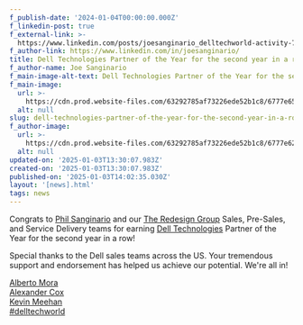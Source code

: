 ```yaml
---
f_publish-date: '2024-01-04T00:00:00.000Z'
f_linkedin-post: true
f_external-link: >-
  https://www.linkedin.com/posts/joesanginario_delltechworld-activity-7071981656319946752-5jq7?utm_source=share&utm_medium=member_desktop
f_author-link: https://www.linkedin.com/in/joesanginario/
title: Dell Technologies Partner of the Year for the second year in a row
f_author-name: Joe Sanginario
f_main-image-alt-text: Dell Technologies Partner of the Year for the second year in a row
f_main-image:
  url: >-
    https://cdn.prod.website-files.com/63292785af73226ede52b1c8/6777e6597d9d4e47d0c5e3a9_1686091817583.avif
  alt: null
slug: dell-technologies-partner-of-the-year-for-the-second-year-in-a-row
f_author-image:
  url: >-
    https://cdn.prod.website-files.com/63292785af73226ede52b1c8/6777e62b3a46d4c6c75e3bb0_1516245050644.avif
  alt: null
updated-on: '2025-01-03T13:30:07.983Z'
created-on: '2025-01-03T13:30:07.983Z'
published-on: '2025-01-03T14:02:35.030Z'
layout: '[news].html'
tags: news
---
```


Congrats to [Phil Sanginario](https://www.linkedin.com/in/phil-sanginario-b2277b14/) and our [The Redesign Group](https://www.linkedin.com/company/the-redesign-group/) Sales, Pre-Sales, and Service Delivery teams for earning [Dell Technologies](https://www.linkedin.com/company/delltechnologies/) Partner of the Year for the second year in a row!

Special thanks to the Dell sales teams across the US. Your tremendous support and endorsement has helped us achieve our potential. We're all in!

‍[Alberto Mora  
‍](https://www.linkedin.com/in/amorainit/)[Alexander Cox  
‍](https://www.linkedin.com/in/alexander-cox-95009620/)[Kevin Meehan](https://www.linkedin.com/in/kevin-meehan-61ba7a83/)‍[  
#delltechworld](https://www.linkedin.com/feed/hashtag/?keywords=delltechworld&highlightedUpdateUrns=urn%3Ali%3Aactivity%3A7071981656319946752)
